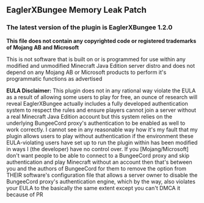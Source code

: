 ## EaglerXBungee Memory Leak Patch

### The latest version of the plugin is EaglerXBungee 1.2.0

**This file does not contain any copyrighted code or registered trademarks of Mojang AB and Microsoft**

This is not software that is built on or is programmed for use within any modified and unmodified Minecraft Java Edition server distro and does not depend on any Mojang AB or Microsoft products to perform it's programmatic functions as advertised

**EULA Disclaimer:** This plugin does not in any rational way violate the EULA as a result of allowing some users to play for free, an ounce of research will reveal EaglerXBungee actually includes a fully developed authentication system to respect the rules and ensure players cannot join a server without a real Minecraft Java Edition account but this system relies on the underlying BungeeCord proxy's authentication to be enabled as well to work correctly. I cannot see in any reasonable way how it's my fault that my plugin allows users to play without authentication if the environment these EULA-violating users have set up to run the plugin within has been modified in ways I (the developer) have no control over. If you [Mojang/Microsoft] don't want people to be able to connect to a BungeeCord proxy and skip authentication and play Minecraft without an account then that's between you and the authors of BungeeCord for them to remove the option from THEIR software's configuration file that allows a server owner to disable the BungeeCord proxy's authentication engine, which by the way, also violates your EULA to the basically the same extent except you can't DMCA it because of PR

